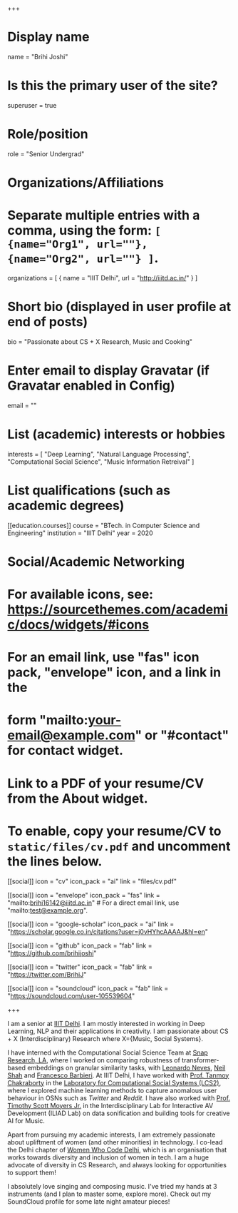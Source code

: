 +++
# Display name
name = "Brihi Joshi"

# Is this the primary user of the site?
superuser = true

# Role/position
role = "Senior Undergrad"

# Organizations/Affiliations
#   Separate multiple entries with a comma, using the form: `[ {name="Org1", url=""}, {name="Org2", url=""} ]`.
organizations = [ { name = "IIIT Delhi", url = "http://iiitd.ac.in/" } ]

# Short bio (displayed in user profile at end of posts)
bio = "Passionate about CS + X Research, Music and Cooking"

# Enter email to display Gravatar (if Gravatar enabled in Config)
email = ""

# List (academic) interests or hobbies
interests = [
  "Deep Learning",
  "Natural Language Processing",
  "Computational Social Science",
  "Music Information Retreival"
]

# List qualifications (such as academic degrees)
[[education.courses]]
  course = "BTech. in Computer Science and Engineering"
  institution = "IIIT Delhi"
  year = 2020


# Social/Academic Networking
# For available icons, see: https://sourcethemes.com/academic/docs/widgets/#icons
#   For an email link, use "fas" icon pack, "envelope" icon, and a link in the
#   form "mailto:your-email@example.com" or "#contact" for contact widget.


# Link to a PDF of your resume/CV from the About widget.
# To enable, copy your resume/CV to `static/files/cv.pdf` and uncomment the lines below.

[[social]]
  icon = "cv"
  icon_pack = "ai"
  link = "files/cv.pdf"

[[social]]
  icon = "envelope"
  icon_pack = "fas"
  link = "mailto:brihi16142@iiitd.ac.in"  # For a direct email link, use "mailto:test@example.org".

[[social]]
  icon = "google-scholar"
  icon_pack = "ai"
  link = "https://scholar.google.co.in/citations?user=j0vHYhcAAAAJ&hl=en"

[[social]]
  icon = "github"
  icon_pack = "fab"
  link = "https://github.com/brihijoshi"

[[social]]
  icon = "twitter"
  icon_pack = "fab"
  link = "https://twitter.com/BrihiJ"

[[social]]
  icon = "soundcloud"
  icon_pack = "fab"
  link = "https://soundcloud.com/user-105539604"




+++

I am a senior at [IIIT Delhi](https://www.iiitd.ac.in/). I am mostly interested in working in Deep Learning, NLP and their applications in creativity. I am passionate about CS + X (Interdisciplinary) Research where X={Music, Social Systems}.

I have interned with the Computational Social Science Team at [Snap Research, LA](https://research.snap.com/), where I worked on comparing robustness of transformer-based embeddings on granular similarity tasks, with [Leonardo Neves](https://research.snap.com/team/leonardo-neves), [Neil Shah](http://nshah.net/) and [Francesco Barbieri](https://research.snap.com/team/francesco-barbieri). At IIIT Delhi, I have worked with [Prof. Tanmoy Chakraborty](https://www.iiitd.ac.in/tanmoy) in the [ Laboratory for Computational Social Systems (LCS2)](http://lcs2.iiitd.edu.in/), where I explored machine learning methods to capture anomalous user behaviour in OSNs such as _Twitter_ and _Reddit_. I have also worked with [Prof. Timothy Scott Moyers Jr.](http://www.timmoyers.com/) in the Interdisciplinary Lab for Interactive AV Development (ILIAD Lab) on data sonification and building tools for creative AI for Music. 

Apart from pursuing my academic interests, I am extremely passionate about upliftment of women (and other minorities) in technology. I co-lead the Delhi chapter of [Women Who Code Delhi](https://www.womenwhocode.com/delhi), which is an organisation that works towards diversity and inclusion of women in tech. I am a huge advocate of diversity in CS Research, and always looking for opportunities to support them!

I absolutely love singing and composing music. I've tried my hands at 3 instruments (and I plan to master some, explore more). Check out my SoundCloud profile for some late night amateur pieces!

